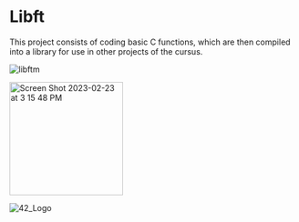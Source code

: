 # Libft

  This project consists of coding basic C functions, which are then compiled into a library for use in other projects of the cursus.

  ![libftm](https://github.com/myagjz/42-libft/assets/112881823/dc2cf1a4-f463-44bf-a975-10231b56716a)

   <img width="199" alt="Screen Shot 2023-02-23 at 3 15 48 PM" src="https://user-images.githubusercontent.com/112881823/220903261-a9956093-352a-463e-a943-de87af790381.png">
   

![42_Logo](https://user-images.githubusercontent.com/112881823/235374103-65e658cc-03d2-445e-a53d-91189acd4bc4.png)
